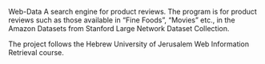 Web-Data
A search engine for product reviews. The program is for product reviews such as those available in “Fine Foods”, “Movies” etc., in the Amazon Datasets from Stanford Large Network Dataset Collection.

The project follows the Hebrew University of Jerusalem Web Information Retrieval course.